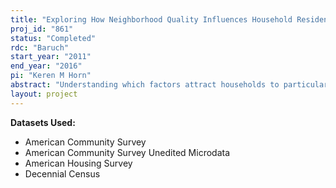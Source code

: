 ```yaml
---
title: "Exploring How Neighborhood Quality Influences Household Residential Choices"
proj_id: "861"
status: "Completed"
rdc: "Baruch"
start_year: "2011"
end_year: "2016"
pi: "Keren M Horn"
abstract: "Understanding which factors attract households to particular neighborhoods provides a critical lens into neighborhood change. Previous research has found that the neighborhood choices of in-moving households are important drivers of neighborhood change. We still know very little about what neighborhood factors drive these location decisions. This research project explores whether the quality of the zoned public school, the crime rate, and/or the racial composition of a neighborhood differentially attract particular types of households to that neighborhood. Four key dimensions of households – their tenure, income, race, and presence of children – provide the focus for this research.  Using the internal versions of the Decennial Census, the American Community Survey, and the American Housing Survey, along with rich external datasets describing neighborhood characteristics, this project will overcome existing data limitations that have prevented researchers from gaining insight into how neighborhood quality influences household residential choices. These detailed microdata will be employed to estimate separately which neighborhood factors attract households to particular neighborhoods and then model household neighborhood choice, incorporating information on previous residence to improve the specification.  Part of this project will conduct an in-depth exploration of item response rates in each of the different surveys used in order to gain a sense of the quality of the data on previous residence. It will take advantage of the changes in the ways in which the question is asked to see how changing the phrasing of the previous residence variable influences item response rates. We will also examine how differences in survey administration influence item response rates. "
layout: project
---
```


**Datasets Used:**

  - American Community Survey 
  - American Community Survey Unedited Microdata 
  - American Housing Survey 
  - Decennial Census 

